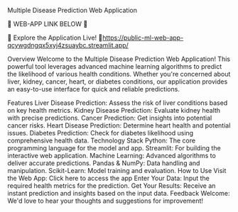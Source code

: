 Multiple Disease Prediction Web Application

🌟 WEB-APP LINK BELOW 🌟

🔗 Explore the Application Live! 🔗https://public-ml-web-app-qcywgdngqx5xyj4zsuaybc.streamlit.app/

Overview
Welcome to the Multiple Disease Prediction Web Application! This powerful tool leverages advanced machine learning algorithms to predict the likelihood of various health conditions. Whether you're concerned about liver, kidney, cancer, heart, or diabetes conditions, our application provides an easy-to-use interface for quick and reliable predictions.

Features
Liver Disease Prediction: Assess the risk of liver conditions based on key health metrics.
Kidney Disease Prediction: Evaluate kidney health with precise predictions.
Cancer Prediction: Get insights into potential cancer risks.
Heart Disease Prediction: Determine heart health and potential issues.
Diabetes Prediction: Check for diabetes likelihood using comprehensive health data.
Technology Stack
Python: The core programming language for the model and app.
Streamlit: For building the interactive web application.
Machine Learning: Advanced algorithms to deliver accurate predictions.
Pandas & NumPy: Data handling and manipulation.
Scikit-Learn: Model training and evaluation.
How to Use
Visit the Web App: Click here to access the app
Enter Your Data: Input the required health metrics for the prediction.
Get Your Results: Receive an instant prediction and insights based on the input data.
Feedback Welcome: We'd love to hear your thoughts and suggestions for improvement!
